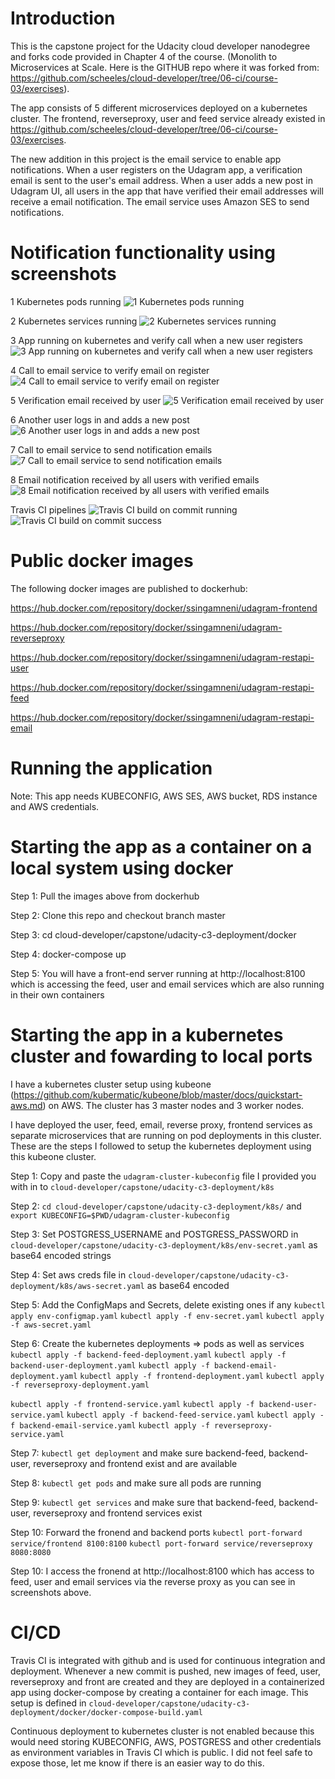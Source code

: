 # Introduction
This is the capstone project for the Udacity cloud developer nanodegree and forks code provided in Chapter 4 of the course.
(Monolith to Microservices at Scale. Here is the GITHUB repo where it was forked from: https://github.com/scheeles/cloud-developer/tree/06-ci/course-03/exercises).

The app consists of 5 different microservices deployed on a kubernetes cluster. The frontend, reverseproxy, user and feed service already existed in https://github.com/scheeles/cloud-developer/tree/06-ci/course-03/exercises.

The new addition in this project is the email service to enable app notifications. 
When a user registers on the Udagram app, a verification email is sent to the user's email address. When a user adds a new post in Udagram UI, all users in the app that have verified their email addresses will receive a email notification. The email service uses Amazon SES to send notifications.

# Notification functionality using screenshots
1 Kubernetes pods running
![1 Kubernetes pods running](1_kubernetes_pods.png)

2 Kubernetes services running
![2 Kubernetes services running](2_kubernetes_services.png)

3 App running on kubernetes and verify call when a new user registers
![3 App running on kubernetes and verify call when a new user registers](3_RegisteringANewUser.png)

4 Call to email service to verify email on register
![4 Call to email service to verify email on register](4_VerifyEmailOnRegister.png)

5 Verification email received by user
![5 Verification email received by user](5_Verification_email_received.png)

6 Another user logs in and adds a new post
![6 Another user logs in and adds a new post](6_AddingANewPost.png)

7 Call to email service to send notification emails
![7 Call to email service to send notification emails](7_EmailServicePost.png)

8 Email notification received by all users with verified emails
![8 Email notification received by all users with verified emails](8_NotificationEmailReceived.png)

Travis CI pipelines
![Travis CI build on commit running](TravisCI_1.png)
![Travis CI build on commit success](TravisCI_2.png)


# Public docker images
The following docker images are published to dockerhub: 

https://hub.docker.com/repository/docker/ssingamneni/udagram-frontend

https://hub.docker.com/repository/docker/ssingamneni/udagram-reverseproxy

https://hub.docker.com/repository/docker/ssingamneni/udagram-restapi-user

https://hub.docker.com/repository/docker/ssingamneni/udagram-restapi-feed

https://hub.docker.com/repository/docker/ssingamneni/udagram-restapi-email

# Running the application

Note: This app needs KUBECONFIG, AWS SES, AWS bucket, RDS instance and AWS credentials.

# Starting the app as a container on a local system using docker
Step 1: Pull the images above from dockerhub

Step 2: Clone this repo and checkout branch master

Step 3: cd cloud-developer/capstone/udacity-c3-deployment/docker

Step 4: docker-compose up

Step 5: You will have a front-end server running at http://localhost:8100 which is accessing the feed, user and email services which are also running in their own containers


# Starting the app in a kubernetes cluster and fowarding to local ports

I have a kubernetes cluster setup using kubeone (https://github.com/kubermatic/kubeone/blob/master/docs/quickstart-aws.md) on AWS. The cluster has 3 master nodes and 3 worker nodes.

I have deployed the user, feed, email, reverse proxy, frontend services as separate microservices that are running on pod deployments in this cluster. These are the steps I followed to setup the kubernetes deployment using this kubeone cluster.

Step 1: Copy and paste the `udagram-cluster-kubeconfig` file I provided you with in to `cloud-developer/capstone/udacity-c3-deployment/k8s`

Step 2: `cd cloud-developer/capstone/udacity-c3-deployment/k8s/` and `export KUBECONFIG=$PWD/udagram-cluster-kubeconfig`

Step 3: Set POSTGRESS_USERNAME and POSTGRESS_PASSWORD in `cloud-developer/capstone/udacity-c3-deployment/k8s/env-secret.yaml` as base64 encoded strings

Step 4: Set aws creds file in `cloud-developer/capstone/udacity-c3-deployment/k8s/aws-secret.yaml` as base64 encoded

Step 5: Add the ConfigMaps and Secrets, delete existing ones if any
`kubectl apply env-configmap.yaml`
`kubectl apply -f env-secret.yaml`
`kubectl apply -f aws-secret.yaml`

Step 6: Create the kubernetes deployments => pods as well as services
`kubectl apply -f backend-feed-deployment.yaml`
`kubectl apply -f backend-user-deployment.yaml`
`kubectl apply -f backend-email-deployment.yaml`
`kubectl apply -f frontend-deployment.yaml`
`kubectl apply -f reverseproxy-deployment.yaml`

`kubectl apply -f frontend-service.yaml`
`kubectl apply -f backend-user-service.yaml`
`kubectl apply -f backend-feed-service.yaml`
`kubectl apply -f backend-email-service.yaml`
`kubectl apply -f reverseproxy-service.yaml` 

Step 7: `kubectl get deployment` and make sure backend-feed, backend-user, reverseproxy and frontend exist and are available

Step 8: `kubectl get pods` and make sure all pods are running

Step 9: `kubectl get services` and make sure that backend-feed, backend-user, reverseproxy and frontend services exist

Step 10: Forward the fronend and backend ports
`kubectl port-forward service/frontend 8100:8100`
`kubectl port-forward service/reverseproxy 8080:8080`

Step 10: I access the fronend at http://localhost:8100 which has access to feed, user and email services via the reverse proxy as you can see in screenshots above.

# CI/CD 

Travis CI is integrated with github and is used for continuous integration and deployment. Whenever a new commit is pushed, new images of feed, user, reverseproxy and front are created and they are deployed in a containerized app using docker-compose by creating a container for each image. 
This setup is defined in `cloud-developer/capstone/udacity-c3-deployment/docker/docker-compose-build.yaml`

Continuous deployment to kubernetes cluster is not enabled because this would need storing KUBECONFIG, AWS, POSTGRESS and other credentials as environment variables in Travis CI which is public. I did not feel safe to expose those, let me know if there is an easier way to do this.



